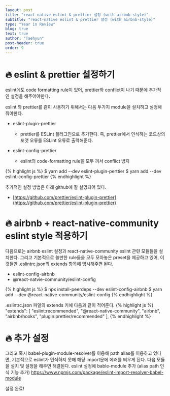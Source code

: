 ```yaml
---
layout: post
title: "react-native eslint & prettier 설정 (with airbnb-style)"
subtitle: "react-native eslint & prettier 설정 (with airbnb-style)"
type: "Year in Review"
blog: true
text: true
author: "Taehyun"
post-header: true
order: 9
---
```


# 🔥 eslint & prettier 설정하기
eslint에도 code formatting rule이 있어, prettier와 conflict이 나기 때문에 추가적인 설정을 해주어야한다.

eslint 와 prettier를 같이 사용하기 위해서는 다음 두가지 module을 설치하고 설정해줘야한다.
  * eslint-plugin-prettier
    * prettier를 ESLint 플러그인으로 추가한다. 즉, prettier에서 인식하는 코드상의 포맷 오류를 ESLint 오류로 출력해준다.

  * eslint-config-prettier
    * eslint의 code-formatting rule을 모두 꺼서 conflict 방지

{% highlight js %}
$ yarn add --dev eslint-plugin-perttier
$ yarn add --dev eslint-config-prettier
{% endhighlight %}

추가적인 설정 방법은 아래 github에 잘 설명되어 있다.

* [https://github.com/prettier/eslint-plugin-prettier](https://github.com/prettier/eslint-plugin-prettier)

# 🔥 airbnb + react-native-community eslint style 적용하기
다음으로는 airbnb eslint 설정과 react-native-community eslint 관련 모듈들을 설치한다.
그리고 기본적으로 쓸만한 rule들을 모두 모아놓은 preset을 제공하고 있어, 이것들만 .eslintrc.json의 extends 항목에 명시해주면 된다.

* eslint-config-airbnb
* @react-natvie-community/eslint-config

{% highlight js %}
$ npx install-peerdeps --dev eslint-config-airbnb
$ yarn add --dev @react-native-community/eslint-config
{% endhighlight %}

.eslintrc.json 파일의 extends 키에 다음과 같이 적어준다.
{% highlight js %}
"extends": [
    "eslint:recommended",
    "@react-native-community",
    "airbnb",
    "airbnb/hooks",
    "plugin:prettier/recommended"
],
{% endhighlight %}

# 🔥 추가 설정
그리고 혹시 babel-plugin-module-resolver를 이용해 path alias를 이용하고 있다면, 기본적으로 eslint가 인식하지 못해 해당 import문에 에러를 띄우게 된다.
다음 모듈을 설치 및 설정을 해주면 해결된다.
eslint 설정에 bable-module 추가 (alias path 인식 기능 추가)
[ https://www.npmjs.com/package/eslint-import-resolver-babel-module ](https://www.npmjs.com/package/eslint-import-resolver-babel-module)

설정 완료!